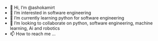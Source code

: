 - 👋 Hi, I’m @ashokamirt
- 👀 I’m interested in software engineering
- 🌱 I’m currently learning python for software engineering
- 💞️ I’m looking to collaborate on python, software engineering, machine learning, Ai and robotics
- 📫 How to reach me ...

<!---
ashokamirt/ashokamirt is a ✨ special ✨ repository because its `README.md` (this file) appears on your GitHub profile.
You can click the Preview link to take a look at your changes.
--->
